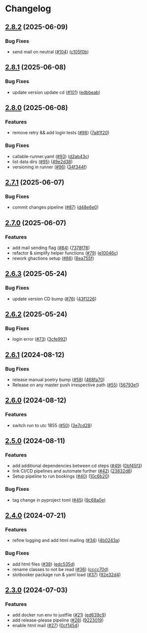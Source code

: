 # Changelog

## [2.8.2](https://github.com/seblum/octiv-booker/compare/v2.8.1...v2.8.2) (2025-06-09)


### Bug Fixes

* send mail on neutral ([#104](https://github.com/seblum/octiv-booker/issues/104)) ([c105f0b](https://github.com/seblum/octiv-booker/commit/c105f0bc5272dbe3a761fbb863adb7da3d3177e9))

## [2.8.1](https://github.com/seblum/octiv-booker/compare/v2.8.0...v2.8.1) (2025-06-08)


### Bug Fixes

* update version update cd ([#101](https://github.com/seblum/octiv-booker/issues/101)) ([edbbeab](https://github.com/seblum/octiv-booker/commit/edbbeab123d406023fc921afbbf7afe0c5baa452))

## [2.8.0](https://github.com/seblum/octiv-booker/compare/v2.7.1...v2.8.0) (2025-06-08)


### Features

* remove retry && add login tests ([#98](https://github.com/seblum/octiv-booker/issues/98)) ([7a81f20](https://github.com/seblum/octiv-booker/commit/7a81f201fe0149e8b73c1c84132442c40a23c599))


### Bug Fixes

* callable-runner.yaml ([#93](https://github.com/seblum/octiv-booker/issues/93)) ([d2ab43c](https://github.com/seblum/octiv-booker/commit/d2ab43cc7aee119b3973f58bbbf2957f401ad5ed))
* list data dirs ([#95](https://github.com/seblum/octiv-booker/issues/95)) ([49e2d38](https://github.com/seblum/octiv-booker/commit/49e2d38c4ee07e8eec937ab034fd52d5ee8f6f15))
* versioning in runner ([#96](https://github.com/seblum/octiv-booker/issues/96)) ([34f344f](https://github.com/seblum/octiv-booker/commit/34f344f54cf99f1fc47cee428bbd71e2bc992656))

## [2.7.1](https://github.com/seblum/octiv-booker/compare/v2.7.0...v2.7.1) (2025-06-07)


### Bug Fixes

* commit changes pipeline ([#87](https://github.com/seblum/octiv-booker/issues/87)) ([d48e6e0](https://github.com/seblum/octiv-booker/commit/d48e6e0d0bc2f340632ede35dd99508b75af55c7))

## [2.7.0](https://github.com/seblum/octiv-booker/compare/v2.6.3...v2.7.0) (2025-06-07)


### Features

* add mail sending flag ([#84](https://github.com/seblum/octiv-booker/issues/84)) ([7378f78](https://github.com/seblum/octiv-booker/commit/7378f78983a69f83bdf28335396597491ce48f43))
* refactor & simplify helper functions ([#79](https://github.com/seblum/octiv-booker/issues/79)) ([e10046c](https://github.com/seblum/octiv-booker/commit/e10046c849cfaa038a15b505fc38267dc8a4180a))
* rework ghactions setup ([#86](https://github.com/seblum/octiv-booker/issues/86)) ([8ea755f](https://github.com/seblum/octiv-booker/commit/8ea755f751fff51f9061c677e578ab05b0cd9e45))

## [2.6.3](https://github.com/seblum/octiv-booker/compare/v2.6.2...v2.6.3) (2025-05-24)


### Bug Fixes

* update version CD bump ([#76](https://github.com/seblum/octiv-booker/issues/76)) ([43f1226](https://github.com/seblum/octiv-booker/commit/43f1226c08467375d22efa8eea94a6395af6ee9c))

## [2.6.2](https://github.com/seblum/octiv-booker/compare/v2.6.1...v2.6.2) (2025-05-24)


### Bug Fixes

* login error ([#73](https://github.com/seblum/octiv-booker/issues/73)) ([3cfe992](https://github.com/seblum/octiv-booker/commit/3cfe992b02b054eca36fdc426e84db1f3d4702b4))

## [2.6.1](https://github.com/seblum/octiv-booker/compare/v2.6.0...v2.6.1) (2024-08-12)


### Bug Fixes

* release manual poetry bump ([#58](https://github.com/seblum/octiv-booker/issues/58)) ([468fa70](https://github.com/seblum/octiv-booker/commit/468fa70f1e2105d6d70c98f5e838cd2f80567379))
* Release on any master push irrespective path ([#55](https://github.com/seblum/octiv-booker/issues/55)) ([56793e1](https://github.com/seblum/octiv-booker/commit/56793e15d2756850dcf18e2355007e9c8f2f9ac7))

## [2.6.0](https://github.com/seblum/octiv-booker/compare/v2.5.0...v2.6.0) (2024-08-12)


### Features

* switch run to utc 1855 ([#50](https://github.com/seblum/octiv-booker/issues/50)) ([3e7cd28](https://github.com/seblum/octiv-booker/commit/3e7cd2826eadeefba5887dcf67edc0481c9f847c))

## [2.5.0](https://github.com/seblum/octiv-booker/compare/v2.4.0...v2.5.0) (2024-08-11)


### Features

* add additional dependencies between cd steps ([#49](https://github.com/seblum/octiv-booker/issues/49)) ([0bf45f3](https://github.com/seblum/octiv-booker/commit/0bf45f3c266db14b64be5cb7d10708df32182cac))
* link CI/CD pipelines and automate further ([#42](https://github.com/seblum/octiv-booker/issues/42)) ([23832d8](https://github.com/seblum/octiv-booker/commit/23832d8a0a830791079eba4174fe53b45566abf4))
* Setup pipeline to run bookings ([#40](https://github.com/seblum/octiv-booker/issues/40)) ([10c6b20](https://github.com/seblum/octiv-booker/commit/10c6b200057e269ebbd11ae3258070f4946db95e))


### Bug Fixes

* tag change in pyproject toml ([#45](https://github.com/seblum/octiv-booker/issues/45)) ([9c68a0e](https://github.com/seblum/octiv-booker/commit/9c68a0e6c056e4d95e7d273375b1f80b3252b19d))

## [2.4.0](https://github.com/seblum/octiv-booker/compare/v2.3.0...v2.4.0) (2024-07-21)


### Features

* refine logging and add html mailing ([#34](https://github.com/seblum/octiv-booker/issues/34)) ([4b0243a](https://github.com/seblum/octiv-booker/commit/4b0243a0fabab0fb2391eb2c1c22abf002686add))


### Bug Fixes

* add html files ([#38](https://github.com/seblum/octiv-booker/issues/38)) ([edc535d](https://github.com/seblum/octiv-booker/commit/edc535d3459f5e7c781b01da5d042aa187a64a58))
* rename classes to not be read ([#36](https://github.com/seblum/octiv-booker/issues/36)) ([cccc70d](https://github.com/seblum/octiv-booker/commit/cccc70d6b780e02b82f1cb80a074e66f9300b4d3))
* slotbooker package run & yaml load ([#37](https://github.com/seblum/octiv-booker/issues/37)) ([92e32d4](https://github.com/seblum/octiv-booker/commit/92e32d41041f3e094b16239a6eb303e8bb1e16bb))

## [2.3.0](https://github.com/seblum/octiv-booker/compare/v2.2.3...v2.3.0) (2024-07-03)


### Features

* add docker run env to justfile ([#21](https://github.com/seblum/octiv-booker/issues/21)) ([ed639c9](https://github.com/seblum/octiv-booker/commit/ed639c9cb53d19d955dc32a68a82781e423f6609))
* add release-please pipeline ([#28](https://github.com/seblum/octiv-booker/issues/28)) ([9223019](https://github.com/seblum/octiv-booker/commit/922301924c64c77462cd14e919ed4c0277434d6e))
* enable html mail ([#27](https://github.com/seblum/octiv-booker/issues/27)) ([0cf1454](https://github.com/seblum/octiv-booker/commit/0cf14548ab303f0d7851a83ee4bb53d59429513b))
